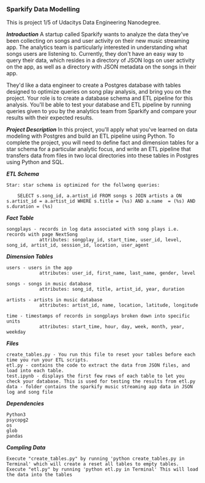 ### Sparkify Data Modelling ###

This is project 1/5 of Udacitys Data Engineering Nanodegree.

***Introduction***
A startup called Sparkify wants to analyze the data they've been collecting on songs and user activity on their new music streaming app. The analytics team is particularly interested in understanding what songs users are listening to. Currently, they don't have an easy way to query their data, which resides in a directory of JSON logs on user activity on the app, as well as a directory with JSON metadata on the songs in their app.

They'd like a data engineer to create a Postgres database with tables designed to optimize queries on song play analysis, and bring you on the project. Your role is to create a database schema and ETL pipeline for this analysis. You'll be able to test your database and ETL pipeline by running queries given to you by the analytics team from Sparkify and compare your results with their expected results.

***Project Description***
In this project, you'll apply what you've learned on data modeling with Postgres and build an ETL pipeline using Python. To complete the project, you will need to define fact and dimension tables for a star schema for a particular analytic focus, and write an ETL pipeline that transfers data from files in two local directories into these tables in Postgres using Python and SQL.

***ETL Schema*** 

    Star: star schema is optimized for the follwong queries:

        SELECT s.song_id, a.artist_id FROM songs s JOIN artists a ON s.artist_id = a.artist_id WHERE s.title = (%s) AND a.name  = (%s) AND s.duration = (%s)


***Fact Table***
    
    songplays - records in log data associated with song plays i.e. records with page NextSong
                attributes: songplay_id, start_time, user_id, level, song_id, artist_id, session_id, location, user_agent

***Dimension Tables***

    users - users in the app
                attributes: user_id, first_name, last_name, gender, level

    songs - songs in music database
                attributes: song_id, title, artist_id, year, duration

    artists - artists in music database
                attributes: artist_id, name, location, latitude, longitude

    time - timestamps of records in songplays broken down into specific units
                attributes: start_time, hour, day, week, month, year, weekday
                

***Files***

    create_tables.py - You run this file to reset your tables before each time you run your ETL scripts.
    etl.py - contains the code to extract the data from JSON files, and load into each table.
    test.ipynb - displays the first few rows of each table to let you check your database. This is used for testing the results from etl.py 
    data - folder contains the sparkify music streaming app data in JSON log and song file
    
***Dependencies***
    
    Python3
    psycopg2
    os
    glob
    pandas    
    
    
***Compling Data***

    Execute "create_tables.py" by running 'python create_tables.py in Terminal' which will create a reset all tables to empty tables.
    Execute "etl.py" by running 'python etl.py in Terminal' This will load the data into the tables
    

